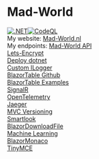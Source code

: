 # Mad-World

[![.NET](https://github.com/oveldman/MadWorld/actions/workflows/dotnet.yml/badge.svg)](https://github.com/oveldman/MadWorld/actions/workflows/dotnet.yml)[![CodeQL](https://github.com/oveldman/MadWorld/actions/workflows/codeql-analysis.yml/badge.svg)](https://github.com/oveldman/MadWorld/actions/workflows/codeql-analysis.yml)\
My website: [Mad-World.nl](https://www.mad-world.nl/)\
My endpoints: [Mad-World API](https://www.mad-world.nl/api/)\
[Lets-Encrypt](https://certbot.eff.org/lets-encrypt/ubuntufocal-nginx)\
[Deploy dotnet](https://docs.microsoft.com/en-us/aspnet/core/host-and-deploy/linux-nginx?view=aspnetcore-5.0)\
[Custom ILogger](https://docs.microsoft.com/en-us/dotnet/core/extensions/custom-logging-provider)\
[BlazorTable Github](https://github.com/IvanJosipovic/BlazorTable)\
[BlazorTable Examples](https://blazortable.netlify.app/)\
[SignalR](https://docs.microsoft.com/en-us/aspnet/core/tutorials/signalr-blazor?view=aspnetcore-5.0&tabs=visual-studio&pivots=webassembly)\
[OpenTelemetry](https://opentelemetry.io/)\
[Jaeger](https://www.jaegertracing.io/)\
[MVC Versioning](https://www.infoworld.com/article/3562355/how-to-use-api-versioning-in-aspnet-core.html)\
[Smartlook](https://www.smartlook.com/)\
[BlazorDownloadFile](https://github.com/arivera12/BlazorDownloadFile)\
[Machine Learning](https://dotnet.microsoft.com/apps/machinelearning-ai/ml-dotnet) \
[BlazorMonaco](https://github.com/serdarciplak/BlazorMonaco)\
[TinyMCE](https://github.com/tinymce/tinymce-blazor)